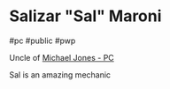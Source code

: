 # Salizar "Sal" Maroni

#pc #public #pwp 

Uncle of [Michael Jones - PC](Michael%20Jones%20-%20PC.md)

Sal is an amazing mechanic